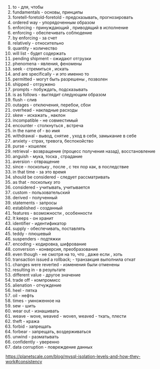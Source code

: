 
1. to - для, чтобы
2. fundamentals - основы, принципы 
3. foretell-foretold-foretold - предсказывать, прогнозировать 
4. ordered way - упорядоченным образом 
5. enforcing - принуждающий , приводящий в исполнение 
6. enforcing - обеспечивать соблюдение  
7. by enforcing - за счет
8. relatively - относительно 
9. quantity - количество
10. will list - будет содержать 
11. pending shipment - ожидают отгрузки 
12. phenomena - явления, феномены 
13. seek - стремиться , искать 
14. and are specifically - и это именно то
15. permitted - могут быть разрешены , позволен
16. shipped - отгружено 
17. prompts - побуждать, подсказывать 
18. is as follows - выглядит следующим образом 
19. flush - слив
20. outages - отключения, перебои, сбои
21. overhead - накладные расходы
22. skew - искажать , наклон
23. incompatible - не совместимый
24. encounter - столкнуться , встреча 
25.  in the name of - во имя 
26. withdrawal - вывод, снятие , уход в себя, замыкание в себе
27. anxiety - страх, тревога, беспокойство 
28. purse - кошелек
29. retrieval - возвращение (процесс получения назад), восстановление 
30. anguish - мука, тоска , страдание 
31. aversion - отвращение 
32. since - поскольку , после , с тех пор как, в последствие 
33. in that time - за это время 
34. should be considered - следует рассматривать 
35. as that - поскольку это 
36. considered - учитывать, учитывается 
37. custom - пользовательский 
38. derived - полученный 
39. statements - запросы
40. established - созданный 
41. features - возможности , особенности
42. It keeps - он хранит
43. identifier - идентификатор 
44. supply - обеспечивать, поставлять 
45. teddy - плюшевый 
46. suspenders - подтяжки 
47. encoding - кодировка, шифрование 
48. conversion - конверсия, преобразование 
49. even though - не смотря на то, что  , даже если , хоть
50. transaction issued a rollback; - транзакция выполнила откат
51. changes were reverted - изменения были отменены 
52. resulting in - в результате 
53. different value - другое значение 
54. trade off - компромисс 
55. alienation - отчуждение
56. heel - пятка
57. oil - нефть
58. times - умноженное на 
59. sew - шить 
60. wear out -  изнашивать
61. weave - wove, weaved - woven, weaved - ткать, плести
62. theft - кража
63. forbid - запрещать 
64. forbear - запрещать, воздерживаться 
65. unwind - разматывать 
66. confidently - уверенно 
67. data corruption - повреждение данных 



https://planetscale.com/blog/mysql-isolation-levels-and-how-they-work#consistency 